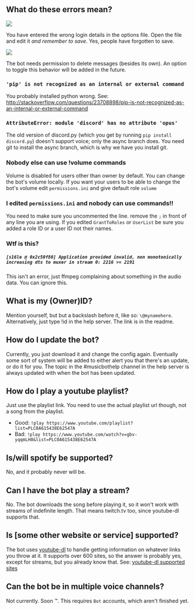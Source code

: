 ## What do these errors mean?

![](http://i.imgur.com/SkIWWBJ.png)

You have entered the wrong login details in the options file. Open the file and edit it *and remember to save*.  Yes, people have forgotten to save.

![](http://puu.sh/m6hkf/40eec0910c.png)

The bot needs permission to delete messages (besides its own). An option to toggle this behavior will be added in the future.

### `'pip' is not recognized as an internal or external command`
You probably installed python wrong.  See: http://stackoverflow.com/questions/23708898/pip-is-not-recognized-as-an-internal-or-external-command

### `AttributeError: module 'discord' has no attribute 'opus'`
The old version of discord.py (which you get by running `pip install discord.py`) doesn't support voice; only the async branch does.  You need git to install the async branch, which is why we have you install git.

### Nobody else can use !volume commands
Volume is disabled for users other than owner by default. You can change the bot's volume locally.  If you want your users to be able to change the bot's volume edit `permissions.ini` and give default role `volume`

### I edited `permissions.ini` and nobody can use commands!!
You need to make sure you uncommented the line. remove the `;` in front of any line you are using.  If you edited `GrantToRoles` or `UserList` be sure you added a role ID or a user ID not their names. 

### Wtf is this?
##### `[s16le @ 0x2c50f80] Application provided invalid, non monotonically increasing dts to muxer in stream 0: 2216 >= 2191`

This isn't an error, just ffmpeg complaining about something in the audio data.  You can ignore this.

## What is my (Owner)ID?
Mention yourself, but but a backslash before it, like so: `\@mynamehere`. Alternatively, just type !id in the help server.  The link is in the readme.

## How do I update the bot?
Currently, you just download it and change the config again.  Eventually some sort of system will be added to either alert you that there's an update, or do it for you.  The topic in the #musicbothelp channel in the help server is always updated with when the bot has been updated.

## How do I play a youtube playlist?
Just use the playlist link.  You need to use the actual playlist url though, not a song from the playlist.
- Good: `!play https://www.youtube.com/playlist?list=PLC0A615438E62547A`
- Bad: `!play https://www.youtube.com/watch?v=gbv-yqqmLH0&list=PLC0A615438E62547A`

## Is/will spotify be supported?
No, and it probably never will be.

## Can I have the bot play a stream?
No.  The bot downloads the song before playing it, so it won't work with streams of indefinite length.  That means twitch.tv too, since youtube-dl supports that.

## Is [some other website or service] supported?
The bot uses [youtube-dl](https://github.com/rg3/youtube-dl) to handle getting information on whatever links you throw at it.  It supports over 600 sites, so the answer is probably yes, except for streams, but you already know that.  See: [youtube-dl supported sites](https://rg3.github.io/youtube-dl/supportedsites.html "Yes, it supports various porn sites, but you probably don't want to be banned from whatever server you try it on.")

## Can the bot be in multiple voice channels?

Not currently. Soon :tm:.  This requires `Bot` accounts, which aren't finished yet.

